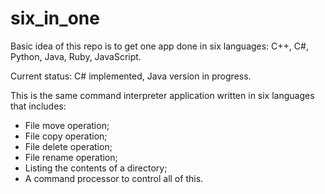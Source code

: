 # six_in_one
Basic idea of this repo is to get one app done in six languages: C++, C#, Python, Java, Ruby, JavaScript.

Current status: C# implemented, Java version in progress.

This is the same command interpreter application written in six languages that includes:
+ File move operation;
+ File copy operation;
+ File delete operation;
+ File rename operation;
+ Listing the contents of a directory;
+ A command processor to control all of this.
